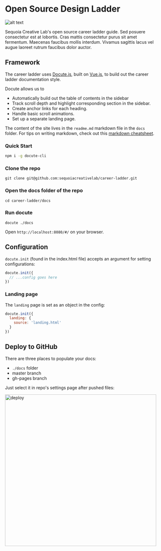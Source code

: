 # Open Source Design Ladder

![alt text](./readme.png)

Sequoia Creative Lab's open source career ladder guide. Sed posuere consectetur est at lobortis. Cras mattis consectetur purus sit amet fermentum. Maecenas faucibus mollis interdum. Vivamus sagittis lacus vel augue laoreet rutrum faucibus dolor auctor.

## Framework

The career ladder uses [Docute.js](https://docute.js.org/#/home), built on [Vue.js](https://vuejs.org/), to build out the career ladder documentation style.

Docute allows us to
- Automatically build out the table of contents in the sidebar
- Track scroll depth and highlight corresponding section in the sidebar.
- Create anchor links for each heading.
- Handle basic scroll animations.
- Set up a separate landing page.

The content of the site lives in the `readme.md` markdown file in the `docs` folder. For tips on writing markdown, check out this [markdown cheatsheet](https://github.com/adam-p/markdown-here/wiki/Markdown-Cheatsheet).

### Quick Start

```bash
npm i -g docute-cli
```

### Clone the repo

```
git clone git@github.com:sequoiacreativelab/career-ladder.git
```

### Open the docs folder of the repo

```
cd career-ladder/docs
```

### Run docute

```
docute ./docs
```

Open `http://localhost:8080/#/` on your browser.

## Configuration

`docute.init` (found in the index.html file) accepts an argument for setting configurations:

```js
docute.init({
  // ...config goes here
})
```

### Landing page

The `landing` page is set as an object in the config:

```js
docute.init({
  landing: {
    source: 'landing.html'
  }
})
```


## Deploy to GitHub

There are three places to populate your docs:

- `./docs` folder
- master branch
- gh-pages branch

Just select it in repo's settings page after pushed files:

<img src="https://docute.js.org/assets/deploy.png" alt="deploy" width="500">
